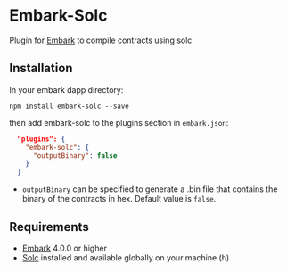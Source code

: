 Embark-Solc
======

Plugin for [Embark](https://github.com/embark-framework/embark) to compile contracts using solc

## Installation


In your embark dapp directory:

```npm install embark-solc --save```

then add embark-solc to the plugins section in `embark.json`:

```Json
  "plugins": {
    "embark-solc": {
      "outputBinary": false
    }
  }
```

- `outputBinary` can be specified to generate a .bin file that contains the binary of the contracts in hex. Default value is `false`.

## Requirements

- [Embark](https://www.npmjs.com/package/embark) 4.0.0 or higher
- [Solc](https://github.com/ethereum/solidity/releases) installed and available globally on your machine (h)

